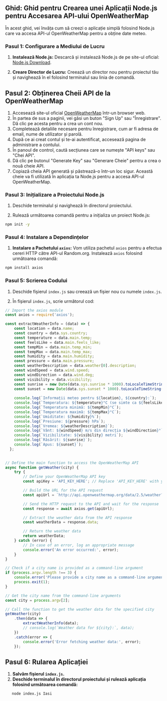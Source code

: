 ## Ghid: Ghid pentru Crearea unei Aplicații Node.js pentru Accesarea API-ului OpenWeatherMap

În acest ghid, vei învăța cum să creezi o aplicație simplă folosind Node.js care va accesa API-ul OpenWeatherMap pentru a obține date meteo.

### Pasul 1: Configurare a Mediului de Lucru

1. **Instalează Node.js:** Descarcă și instalează Node.js de pe site-ul oficial: [Node.js Download](https://nodejs.org/).

2. **Creare Director de Lucru:** Creează un director nou pentru proiectul tău și navighează în el folosind terminalul sau linia de comandă.

## Pasul 2: Obținerea Cheii API de la OpenWeatherMap

1. Accesează site-ul oficial [OpenWeatherMap](https://openweathermap.org/api) într-un browser web. 
2. În partea de sus a paginii, vei găsi un buton "Sign Up" sau "Înregistrare". Dă clic pe acesta pentru a crea un cont nou.
3. Completează detaliile necesare pentru înregistrare, cum ar fi adresa de email, nume de utilizator și parolă.
4. După ce ai creat contul și te-ai autentificat, accesează pagina de administrare a contului.
5. În panoul de control, caută secțiunea care se numește "API keys" sau "Chei API".
6. Dă clic pe butonul "Generate Key" sau "Generare Cheie" pentru a crea o nouă cheie API.
7. Copiază cheia API generată și păstrează-o într-un loc sigur. Această cheie va fi utilizată în aplicația ta Node.js pentru a accesa API-ul OpenWeatherMap.

### Pasul 3: Inițializare a Proiectului Node.js

1. Deschide terminalul și navighează în directorul proiectului.

2. Rulează următoarea comandă pentru a inițializa un proiect Node.js:

```bash
npm init -y
```
### Pasul 4: Instalare a Dependințelor

1. **Instalare a Pachetului `axios`:** Vom utiliza pachetul `axios` pentru a efectua cereri HTTP către API-ul Random.org. Instalează `axios` folosind următoarea comandă:
```bash
npm install axios
```

### Pasul 5: Scrierea Codului

1. Deschide fișierul `index.js` sau creează un fișier nou cu numele `index.js`.

2. În fișierul `index.js`, scrie următorul cod:

```javascript
// Import the axios module
const axios = require('axios');

const extractWeatherInfo = (data) => {
    const location = data.name;
    const country = data.sys.country;
    const temperature = data.main.temp;
    const feelsLike = data.main.feels_like;
    const tempMin = data.main.temp_min;
    const tempMax = data.main.temp_max;
    const humidity = data.main.humidity;
    const pressure = data.main.pressure;
    const weatherDescription = data.weather[0].description;
    const windSpeed = data.wind.speed;
    const windDirection = data.wind.deg;
    const visibility = data.visibility;
    const sunrise = new Date(data.sys.sunrise * 1000).toLocaleTimeString('ro-RO');
    const sunset = new Date(data.sys.sunset * 1000).toLocaleTimeString('ro-RO');
  
    console.log(`Informații meteo pentru ${location}, ${country}:`);
    console.log(`Temperatura: ${temperature}°C (se simte ca ${feelsLike}°C)`);
    console.log(`Temperatura minimă: ${tempMin}°C`);
    console.log(`Temperatura maximă: ${tempMax}°C`);
    console.log(`Umiditate: ${humidity}%`);
    console.log(`Presiune: ${pressure} hPa`);
    console.log(`Vremea: ${weatherDescription}`);
    console.log(`Vânt: ${windSpeed} m/s din direcția ${windDirection}°`);
    console.log(`Vizibilitate: ${visibility} metri`);
    console.log(`Răsărit: ${sunrise}`);
    console.log(`Apus: ${sunset}`);
  };

  
// Define the main function to access the OpenWeatherMap API
async function getWeather(city) {
    try {
        // Define your OpenWeatherMap API key
        const apiKey = 'API_KEY_HERE'; // Replace 'API_KEY_HERE' with your actual API key

        // Build the URL for the API request
        const apiUrl = `http://api.openweathermap.org/data/2.5/weather?q=${city}&appid=${apiKey}&units=metric&lang=ro`;

        // Send the HTTP request to the API and wait for the response
        const response = await axios.get(apiUrl);

        // Extract the weather data from the API response
        const weatherData = response.data;

        // Return the weather data
        return weatherData;
    } catch (error) {
        // In case of an error, log an appropriate message
        console.error('An error occurred:', error);
    }
}

// Check if a city name is provided as a command-line argument
if (process.argv.length !== 3) {
    console.error('Please provide a city name as a command-line argument.');
    process.exit(1);
}

// Get the city name from the command-line arguments
const city = process.argv[2];

// Call the function to get the weather data for the specified city
getWeather(city)
    .then(data => {
        extractWeatherInfo(data);
        // console.log(`Weather data for ${city}:`, data);
    })
    .catch(error => {
        console.error('Error fetching weather data:', error);
    });
```

## Pasul 6: Rularea Aplicației

1. **Salvăm fișierul `index.js`.**
2. **Deschide terminalul în directorul proiectului și rulează aplicația folosind următoarea comandă:**
```bash
   node index.js Iasi
```

